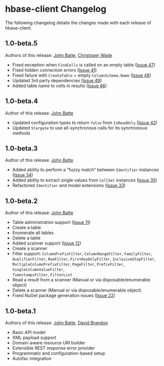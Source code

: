 # hbase-client Changelog #

The following changelog details the changes made with each release of hbase-client.

## 1.0-beta.5 ##
Authors of this release: [John Batte](https://github.com/jbatte47), [Christoper Wade](https://github.com/chrislwade)

- Fixed exception when `FindCells` is called on an empty table ([Issue 47](https://github.com/TheTribe/hbase-client/issues/47))
- Fixed hidden connection errors ([Issue 41](https://github.com/TheTribe/hbase-client/issues/41))
- Fixed failure with `CreateTable` + empty `ColumnSchema.Name` ([Issue 48](https://github.com/TheTribe/hbase-client/issues/48))
- Updated 3rd party dependencies ([Issue 49](https://github.com/TheTribe/hbase-client/issues/49))
- Added table name to cells in results ([Issue 46](https://github.com/TheTribe/hbase-client/issues/46))

## 1.0-beta.4 ##
Author of this release: [John Batte](https://github.com/jbatte47)

- Updated configuration types to return `false` from `IsReadOnly` ([Issue 42](https://github.com/TheTribe/hbase-client/issues/42))
- Updated `Stargate` to use all-synchronous calls for its synchronous methods

## 1.0-beta.3 ##
Author of this release: [John Batte](https://github.com/jbatte47)

- Added ability to perform a "fuzzy match" between `Identifier` instances ([Issue 34](https://github.com/TheTribe/hbase-client/issues/34))
- Added ability to extract single values from `CellSet` instances ([Issue 35](https://github.com/TheTribe/hbase-client/issues/35))
- Refactored `Identifier` and model extensions ([Issue 33](https://github.com/TheTribe/hbase-client/issues/33))

## 1.0-beta.2 ##
Author of this release: [John Batte](https://github.com/jbatte47)

- Table administration support ([Issue 11](https://github.com/TheTribe/hbase-client/issues/11))
 - Create a table
 - Enumerate all tables
 - Delete a table
- Added scanner support ([Issue 12](https://github.com/TheTribe/hbase-client/issues/12))
 - Create a scanner
 - Filter support: `ColumnPrefixFilter`, `ColumnRangeFilter`, `FamilyFilter`,  
`QualifierFilter`, `RowFilter`, `FirstKeyOnlyFilter`, `InclusiveStopFilter`,  
`MultipleColumnPrefixFilter`, `PageFilter`, `PrefixFilter`, `SingleColumnValueFilter`,  
`TimestampsFilter`, `FilterList`
 - Read a result from a scanner (Manual or via disposable/enumerable object)
 - Delete a scanner (Manual or via disposable/enumerable object)
- Fixed NuGet package generation issues ([Issue 22](https://github.com/TheTribe/hbase-client/issues/22))

## 1.0-beta.1 ##
Authors of this release: [John Batte](https://github.com/jbatte47), [David Brandon](https://github.com/binaryberserker)

- Basic API model
- XML payload support
- Domain-aware resource URI builder
- Extensible REST response error provider
- Programmatic and configuration-based setup
- Autofac integration

